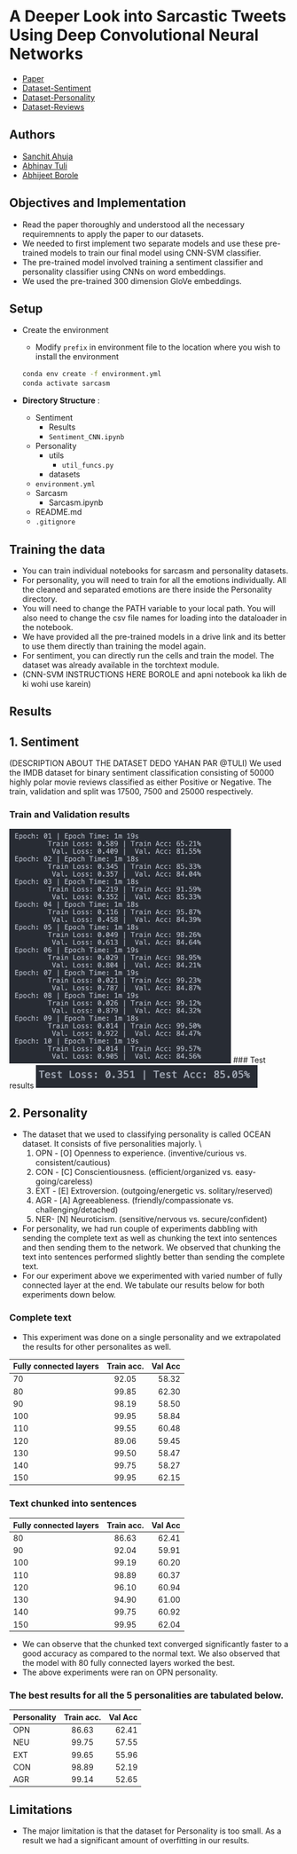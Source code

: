 # A Deeper Look into Sarcastic Tweets Using Deep Convolutional Neural Networks

- [Paper](https://sentic.net/sarcasm-detection-with-deep-convolutional-neural-networks.pdf)
- [Dataset-Sentiment](https://www.kaggle.com/lakshmi25npathi/imdb-dataset-of-50k-movie-reviews)
- [Dataset-Personality](https://drive.google.com/file/d/1xTg5iJZzzNEf3jJJKhBpgwkMnYDHaKQJ/view?usp=sharing)
- [Dataset-Reviews](https://github.com/ef2020/SarcasmAmazonReviewsCorpus)
<!-- - [GloVe pre-trained](http://nlp.stanford.edu/data/wordvecs/glove.6B.zip) -->

## Authors
- [Sanchit Ahuja](https://github.com/sanchit-ahuja)
- [Abhinav Tuli](https://github.com/AbhinavTuli)
- [Abhijeet Borole](https://github.com/abhijeetborole)


## Objectives and Implementation
- Read the paper thoroughly and understood all the necessary requiremnents to apply the paper to our datasets.
- We needed to first implement two separate models and use these pre-trained models to train our final model using CNN-SVM classifier.
- The pre-trained model involved training a sentiment classifier and personality classifier using CNNs on word embeddings.
- We used the pre-trained 300 dimension GloVe embeddings.

## Setup
- Create the environment
  - Modify ```prefix``` in environment file to the location where you wish to install the environment
  
  ```bash
  conda env create -f environment.yml
  conda activate sarcasm
  ```
- **Directory Structure** :
    - Sentiment
        - Results
        - ```Sentiment_CNN.ipynb```
    - Personality
        - utils
            - ```util_funcs.py```
        - datasets
    - ```environment.yml```
    - Sarcasm
        - Sarcasm.ipynb
    - README.md
    - `.gitignore`

## Training the data
- You can train individual notebooks for sarcasm and personality datasets. 
- For personality, you will need to train for all the emotions individually. All the cleaned and separated emotions are there inside the Personality directory.
- You will need to change the PATH variable to your local path. You will also need to change the csv file names for loading into the dataloader in the notebook.
- We have provided all the pre-trained models in a drive link and its better to use them directly than training the model again.
- For sentiment, you can directly run the cells and train the model. The dataset was already available in the torchtext module.
- (CNN-SVM INSTRUCTIONS HERE BOROLE and apni notebook ka likh de ki wohi use karein)

## Results
## 1. Sentiment
(DESCRIPTION ABOUT THE DATASET DEDO YAHAN PAR @TULI)
We used the IMDB dataset for binary sentiment classification consisting of 50000 highly polar movie reviews classified as either Positive or Negative.
The train, validation and split was 17500, 7500 and 25000 respectively.
### Train and Validation results
<img src="./Sentiment/Results/Train and Validation Accuracy.png" alt="d" width="400"/>
### Test results
<img src="./Sentiment/Results/Test Accuracy.png" alt="d" width="400"/>

## 2. Personality
- The dataset that we used to classifying personality is called OCEAN dataset. It consists of five personalities majorly. \
    1. OPN - [O] Openness to experience. (inventive/curious vs. consistent/cautious)
    2. CON - [C] Conscientiousness. (efficient/organized vs. easy-going/careless)
    3. EXT - [E] Extroversion. (outgoing/energetic vs. solitary/reserved)
    4. AGR - [A] Agreeableness. (friendly/compassionate vs. challenging/detached)
    5. NER- [N] Neuroticism. (sensitive/nervous vs. secure/confident)
- For personality, we had run couple of experiments dabbling with sending the complete text as well as chunking the text into sentences and then sending them to the network. We observed that chunking the text into sentences performed slightly better than sending the complete text. 
- For our experiment above we experimented with varied number of fully connected layer at the end. We tabulate our results below for both experiments down below.
### Complete text
- This experiment was done on a single personality and we extrapolated the results for other personalites as well.


| Fully connected layers       | Train acc.      | Val Acc  |
| ------------- |:-------------:| -----:|
| 70      | 92.05 | 58.32 |
| 80      | 99.85 |   62.30 |
| 90 | 98.19      |    58.50
| 100 |    99.95  |  58.84 |
| 110 |   99.55   |  60.48 |
| 120 |   89.06   |  59.45 |
| 130 |   99.50   |  58.47 |
| 140 |   99.75   |  58.27 |
| 150 | 99.95      |  62.15 |

### Text chunked into sentences

| Fully connected layers       | Train acc.      | Val Acc  |
| ------------- |:-------------:| -----:|
| 80      | 86.63 |   62.41 |
| 90 | 92.04|    59.91|
| 100 |    99.19  |  60.20 |
| 110 |   98.89  |  60.37 |
| 120 |   96.10   |  60.94 |
| 130 |   94.90   |  61.00 |
| 140 |   99.75   |  60.92 |
| 150 | 99.95      |  62.04 |

- We can observe that the chunked text converged significantly faster to a good accuracy as compared to the normal text. We also observed that the model with 80 fully connected layers worked the best.
 - The above experiments were ran on OPN personality.

### The best results for all the 5 personalities are tabulated below.

| Personality       | Train acc.      | Val Acc  |
| ------------- |:-------------:| -----:|
| OPN      | 86.63 |   62.41 |
| NEU | 99.75|    57.55|
| EXT |    99.65  |  55.96 |
| CON |   98.89  |  52.19 |
| AGR |   99.14   |  52.65 |


## Limitations
- The major limitation is that the dataset for Personality is too small. As a result we had a significant amount of overfitting in our results. 

<!-- ### This repository is WIP. Things might not work as they intend to. Please wait for this message to be removed. -->
